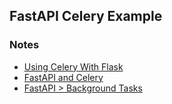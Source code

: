 ## FastAPI Celery Example


### Notes
* [Using Celery With Flask](https://blog.miguelgrinberg.com/post/using-celery-with-flask)
* [FastAPI and Celery](https://grega.xyz/2019/07/fastapi-and-celery/)
* [FastAPI > Background Tasks](https://fastapi.tiangolo.com/tutorial/background-tasks/)